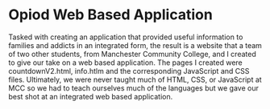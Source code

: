 # Opiod Web Based Application
Tasked with creating an application that provided useful information to families and addicts in an integrated form, the result is a website that a team of two other students, from Manchester Community College, and I created to give our take on a web based application. The pages I created were countdownV2.html, info.htlm and the corresponding JavaScript and CSS files. Ultimately, we were never taught much of HTML, CSS, or JavaScript at MCC so we had to teach ourselves much of the languages but we gave our best shot at an integrated web based application.
